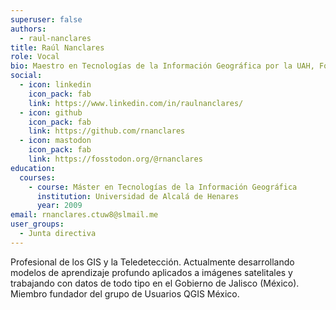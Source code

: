 ```yaml
---
superuser: false
authors:
  - raul-nanclares
title: Raúl Nanclares
role: Vocal
bio: Maestro en Tecnologías de la Información Geográfica por la UAH, Forestal UPM. Actualmente director de Inteligencia Gubernamental en el Gobierno de Jalisco (México).
social:
  - icon: linkedin
    icon_pack: fab
    link: https://www.linkedin.com/in/raulnanclares/
  - icon: github
    icon_pack: fab
    link: https://github.com/rnanclares
  - icon: mastodon
    icon_pack: fab
    link: https://fosstodon.org/@rnanclares
education:
  courses:
    - course: Máster en Tecnologías de la Información Geográfica
      institution: Universidad de Alcalá de Henares
      year: 2009
email: rnanclares.ctuw8@slmail.me
user_groups:
  - Junta directiva
---
```


Profesional de los GIS y la Teledetección. Actualmente desarrollando modelos de aprendizaje profundo aplicados a imágenes satelitales y trabajando con datos de todo tipo en el Gobierno de Jalisco (México). Miembro fundador del grupo de Usuarios QGIS México.
